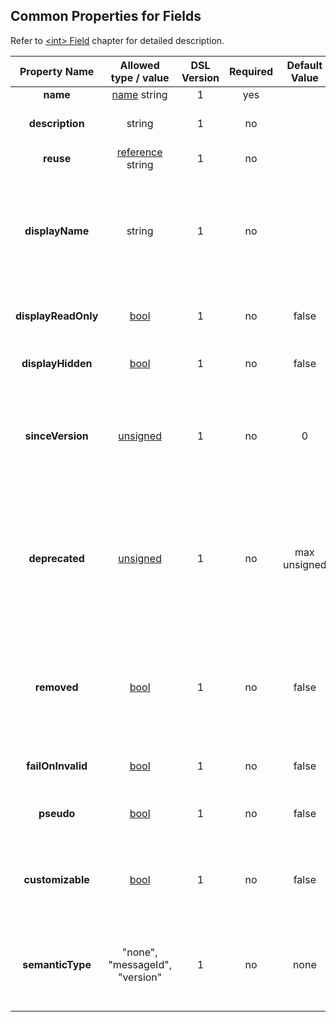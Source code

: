 ## Common Properties for Fields
Refer to [&lt;int&gt; Field](../fields/common.md) chapter for detailed description. 

|Property Name|Allowed type / value|DSL Version|Required|Default Value|Description|
|:-----------:|:------------------:|:---------:|:------:|:-----------:|-----------|
|**name**|[name](../intro/names.md) string|1|yes||Name of the field.|
|**description**|string|1|no||Human readable description of the field.|
|**reuse**|[reference](../intro/references.md) string|1|no||Field definition of which to copy.|
|**displayName**|string|1|no||Name of the field to display. If empty, the code generator must use value of property **name** instead. In order to force empty name to display, use "_" (underscore).|
|**displayReadOnly**|[bool](../intro/boolean.md)|1|no|false|Disable modification of the field in visual analysis tool(s).|
|**displayHidden**|[bool](../intro/boolean.md)|1|no|false|Don't display field at all in visual analysis tool(s).|
|**sinceVersion**|[unsigned](../intro/numeric.md)|1|no|0|Version of the protocol in which field was introduced.<br /> Applicable only to members of the [&lt;message&gt;](../messages/messages.md) or [&lt;bundle&gt;](../fields/bundle.md).|
|**deprecated**|[unsigned](../intro/numeric.md)|1|no|max unsigned|Version of the protocol in which field was deprecated.<br />Must be greater than value of **sinceVersion**.<br /> Applipable only to members of the [&lt;message&gt;](../messages/messages.md) or [&lt;bundle&gt;](../fields/bundle.md).
|**removed**|[bool](../intro/boolean.md)|1|no|false|Indicates whether deprecated field has been removed from being serialized.<br /> Applicable only to members of the [&lt;message&gt;](../messages/messages.md) or [&lt;bundle&gt;](../fields/bundle.md).|
|**failOnInvalid**|[bool](../intro/boolean.md)|1|no|false|Fail *read* operation if read value is invalid.|
|**pseudo**|[bool](../intro/boolean.md)|1|no|false|In case of **true**, don't serialize/deserialize this field.|
|**customizable**|[bool](../intro/boolean.md)|1|no|false|Mark the field to allow compile time customization regardless of code generator's level of customization.|
|**semanticType**|"none", "messageId", "version"|1|no|none|Specify semantic type of the field. It allows code generator to generate special code for special cases.|

